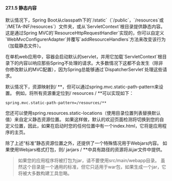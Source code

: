 #### 27.1.5 静态内容

默认情况下，Spring Boot从classpath下的\`/static\`（\`/public\`，\`/resources\`或\`/META-INF/resources\`）文件夹，或从\`ServletContext\`根目录提供静态内容。这是通过Spring MVC的\`ResourceHttpRequestHandler\`实现的，你可以自定义\`WebMvcConfigurerAdapter\`并覆写\`addResourceHandlers\`方法来改变该行为（加载静态文件）。

在单机web应用中，容器会启动默认的servlet，并用它加载\`ServletContext\`根目录下的内容以响应那些Spring不处理的请求。大多数情况下这都不会发生（除非你修改默认的MVC配置），因为Spring总能够通过\`DispatcherServlet\`处理这些请求。

默认情况下，资源映射到/ \*\*，但可以通过spring.mvc.static-path-pattern来设置。 例如，将所有资源重定位到/ resources / \*\*可以实现如下：

```
spring.mvc.static-path-pattern=/resources/**
```

您还可以使用spring.resources.static-locations（使用目录位置列表替换默认值）来自定义静态资源位置。 如果这样做，默认的欢迎页面检测将切换到您的自定义位置，因此，如果在启动时您的任何位置中有一个index.html，它将是应用程序的主页。

除了上述“标准”静态资源位置之外，还提供了一个特殊情况用于Webjars内容。 如果使用Webjars格式打包，则/ jarjars / \*\*中具有路径的资源将从jar文件中提供。

> 如果您的应用程序将被打包为jar，请不要使用src/main/webapp目录。 虽然这个目录是一个通用的标准，但它只适用于war包，如果生成一个jar，它将被大多数构建工具忽略。



